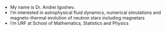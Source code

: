 -  My name is Dr. Andrei Igoshev. 
-  I’m interested in astrophysical fluid dynamics, numerical simulations and magneto-thermal evolution of neutron stars including magnetars
-  I’m URF at School of Mathematics, Statistics and Physics

<!---
ignotur/ignotur is a ✨ special ✨ repository because its `README.md` (this file) appears on your GitHub profile.
You can click the Preview link to take a look at your changes.
--->
